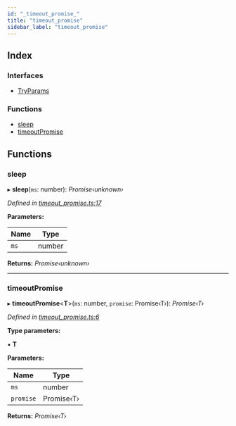 ```yaml
---
id: "_timeout_promise_"
title: "timeout_promise"
sidebar_label: "timeout_promise"
---
```


## Index

### Interfaces

* [TryParams](../interfaces/_timeout_promise_.tryparams.md)

### Functions

* [sleep](_timeout_promise_.md#sleep)
* [timeoutPromise](_timeout_promise_.md#timeoutpromise)

## Functions

###  sleep

▸ **sleep**(`ms`: number): *Promise‹unknown›*

*Defined in [timeout_promise.ts:17](https://github.com/comit-network/comit-js-sdk/blob/638de0e/src/timeout_promise.ts#L17)*

**Parameters:**

Name | Type |
------ | ------ |
`ms` | number |

**Returns:** *Promise‹unknown›*

___

###  timeoutPromise

▸ **timeoutPromise**<**T**>(`ms`: number, `promise`: Promise‹T›): *Promise‹T›*

*Defined in [timeout_promise.ts:6](https://github.com/comit-network/comit-js-sdk/blob/638de0e/src/timeout_promise.ts#L6)*

**Type parameters:**

▪ **T**

**Parameters:**

Name | Type |
------ | ------ |
`ms` | number |
`promise` | Promise‹T› |

**Returns:** *Promise‹T›*
